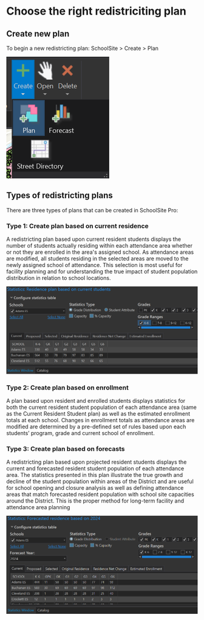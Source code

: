 # Choose the right redistriciting plan
## Create new plan 
To begin a new redistricting plan: SchoolSite > Create > Plan 

![Plan](planImages/plan.png)

## Types of redistricting plans 
There are three types of plans that can be created in SchoolSite Pro:

### Type 1: Create plan based on current residence
A redistricting plan based upon current resident students displays the number of students actually residing within each attendance area whether or not they are enrolled in the area's assigned school.  As attendance areas are modified, all students residing in the selected areas are moved to the newly assigned school of attendance.  This selection is most useful for facility planning and for understanding the true impact of student population distribution in relation to school locations.

![adamESCurrent](planImages/adamESCurrent.png)

### Type 2: Create plan based on enrollment 
A plan based upon resident and enrolled students displays statistics for both the current resident student population of each attendance area (same as the Current Resident Student plan) as well as the estimated enrollment totals at each school.  Changes in enrollment totals as attendance areas are modified are determined by a pre-defined set of rules based upon each students’ program, grade and current school of enrollment. 

### Type 3: Create plan based on forecasts
A redistricting plan based upon projected resident students displays the current and forecasted resident student population of each attendance area.  The statistics presented in this plan illustrate the true growth and decline of the student population within areas of the District and are useful for school opening and closure analysis as well as defining attendance areas that match forecasted resident population with school site capacities around the District. This is the proper method for long-term facility and attendance area planning

![forecastPlan](planImages/forecastPlan.png)
